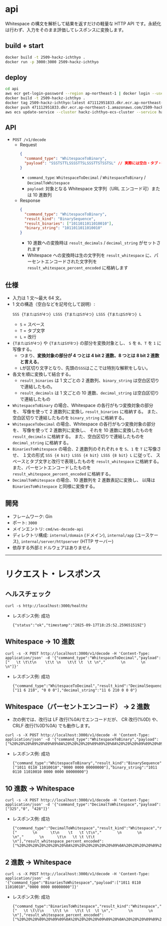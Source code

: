 # api

Whitespace の構文を解析して結果を返すだけの軽量な HTTP API です。永続化は行わず、入力をそのまま評価してレスポンスに変換します。

## build + start

```sh
docker build -t 2509-hackz-ichthyo .
docker run -p 3000:3000 2509-hackz-ichthyo
```

## deploy

```sh
cd api
aws ecr get-login-password --region ap-northeast-1 | docker login --username AWS --password-stdin 471112951833.dkr.ecr.ap-northeast-1.amazonaws.com
docker build -t 2509-hackz-ichthyo .
docker tag 2509-hackz-ichthyo:latest 471112951833.dkr.ecr.ap-northeast-1.amazonaws.com/2509-hackz-ichthyo:latest
docker push 471112951833.dkr.ecr.ap-northeast-1.amazonaws.com/2509-hackz-ichthyo:latest
aws ecs update-service --cluster hackz-ichthyo-ecs-cluster --service hackz-ichthyo-ecs-service --force-new-deployment --region ap-northeast-1
```

## API

- `POST /v1/decode`
  - Request
    ```json
    {
      "command_type": "WhitespaceToBinary",
      "payload": "SSSTSTTLSSSSTTSLSSSTTSTSSTSL" // 実際には空白・タブ・改行からなる文字列
    }
    ```
    - `command_type`: `WhitespaceToDecimal` / `WhitespaceToBinary` / `DecimalToWhitespace`
    - `payload`: 対象となる Whitespace 文字列（URL エンコード可）または 10 進数列
  - Response
    ```json
    {
      "command_type": "WhitespaceToBinary",
      "result_kind": "BinarySequence",
      "result_binaries": ["1011011011010010"],
      "binary_string": "1011011011010010"
    }
    ```
    - 10 進数への変換時は `result_decimals` / `decimal_string` がセットされます
    - Whitespace への変換時は生の文字列を `result_whitespace` に、パーセントエンコードされた文字列を `result_whitespace_percent_encoded` に格納します

## 仕様

- 入力は 1 文～最大 64 文。
- 1 文の構造（空白などを記号化して説明）:
  ```
  SSS {TまたはSが4つ} LSSS {TまたはSが4つ} LSSS {TまたはSが8つ} L
  ```
  - `S` = スペース
  - `T` = タブ文字
  - `L` = 改行
- `{TまたはSが4つ}` や `{TまたはSが8つ}` の部分を変換対象とし、
  `S` を `0`、`T` を `1` に写像する。
  - つまり、**変換対象の部分が 4 つとは 4 bit 2 進数、8 つとは 8 bit 2 進数 と言える**。
  - `L`が区切り文字となり、先頭の`SSS`はここでは特別な解釈をしない。
- 各文を順に変換して結合する。
  - `result_binaries` は 1 文ごとの 2 進数列、`binary_string` は空白区切りで連結したもの。
  - `result_decimals` は 1 文ごとの 10 進数、`decimal_string` は空白区切りで連結したもの
- `WhitespaceToBinary` の場合、Whitespace の各行がもつ変換対象の部分を、
  写像を使って 2 進数列に変換し `result_binaries` に格納する。
  また、空白区切りで連結したものを `binary_string` に格納する。
- `WhitespaceToDecimal` の場合、Whitespace の各行がもつ変換対象の部分を、
  写像を使って 2 進数列に変換し、
  それを 10 進数に変換したものを `result_decimals` に格納する。
  また、空白区切りで連結したものを `decimal_string` に格納する。
- `BinariesToWhitespace` の場合、2 進数列のそれぞれ `0` を `S`、`1` を `T` に写像させ、
  １文の形式 `SSS {4 bit} LSSS {4 bit} LSSS {8 bit} L` に従って、
  スペースとタブ文字と改行で表現したものを `result_whitespace` に格納する。
  また、パーセントエンコードしたものを `result_whitespace_percent_encoded` に格納する。
- `DecimalToWhitespace` の場合、10 進数列を 2 進数表記に変換し、
  以降は`BinariesToWhitespace` と同様に変換する。

## 開発

- フレームワーク: Gin
- ポート: `3000`
- メインエントリ: `cmd/ws-decode-api`
- ディレクトリ構成: `internal/domain` (ドメイン), `internal/app` (ユースケース), `internal/server/httpserver` (HTTP サーバー)
- 依存する外部ミドルウェアはありません

---

# リクエスト・レスポンス

## ヘルスチェック

```
curl -s http://localhost:3000/healthz
```

- レスポンス例: 成功
  ```
  {"status":"ok","timestamp":"2025-09-17T18:25:52.259651519Z"}
  ```

## Whitespace → 10 進数

```
curl -s -X POST http://localhost:3000/v1/decode -H 'Content-Type: application/json' -d '{"command_type":"WhitespaceToDecimal","payload":["   \t \t\t\n    \t\t \n   \t\t \t  \t \n","       \n       \n           \n"]}'
```

- レスポンス例: 成功
  ```
  {"command_type":"WhitespaceToDecimal","result_kind":"DecimalSequence","result_decimals":["11 6 210", "0 0 0"],"decimal_string":"11 6 210 0 0 0"}
  ```

## Whitespace（パーセントエンコード） → 2 進数

- 次の例では、改行は LF 改行(%0A)でエンコードだが、
  CR 改行(%0D) や、 CRLF 改行(%0D%0A) でも動作します。

```
curl -s -X POST http://localhost:3000/v1/decode -H 'Content-Type: application/json' -d '{"command_type":"WhitespaceToBinary","payload":["%20%20%20%09%20%09%09%0A%20%20%20%20%09%09%20%0A%20%20%20%09%09%20%09%20%20%09%20%0A","%20%20%20%20%20%20%20%0A%20%20%20%20%20%20%20%0A%20%20%20%20%20%20%20%20%20%20%20%0A"]}'
```

- レスポンス例: 成功
  ```
  {"command_type":"WhitespaceToBinary","result_kind":"BinarySequence","result_binaries":["1011 0110 11010010","0000 0000 00000000"],"binary_string":"1011 0110 11010010 0000 0000 00000000"}
  ```

## 10 進数 → Whitespace

```
curl -s -X POST http://localhost:3000/v1/decode -H 'Content-Type: application/json' -d '{"command_type":"DecimalToWhitespace","payload":["325","0", "428"]}'
```

- レスポンス例: 成功
  ```
  {"command_type":"DecimalToWhitespace","result_kind":"Whitespace","result_whitespace":["       \n      \t\n    \t   \t \t\n","       \n       \n           \n","       \n      \t\n   \t \t \t\t  \n"],"result_whitespace_percent_encoded":["%20%20%20%20%20%20%20%0A%20%20%20%20%20%20%09%0A%20%20%20%20%09%20%20%20%09%20%09%0A","%20%20%20%20%20%20%20%0A%20%20%20%20%20%20%20%0A%20%20%20%20%20%20%20%20%20%20%20%0A","%20%20%20%20%20%20%20%0A%20%20%20%20%20%20%09%0A%20%20%20%09%20%09%20%09%09%20%20%0A"]}
  ```

## 2 進数 → Whitespace

```
curl -s -X POST http://localhost:3000/v1/decode -H 'Content-Type: application/json' -d '{"command_type":"BinariesToWhitespace","payload":["1011 0110 11010010","0000 0000 00000000"]}'
```

- レスポンス例: 成功
  ```
  {"command_type":"BinariesToWhitespace","result_kind":"Whitespace","result_whitespace":["   \t \t\t\n    \t\t \n   \t\t \t  \t \n","       \n       \n           \n"],"result_whitespace_percent_encoded":["%20%20%20%09%20%09%09%0A%20%20%20%20%09%09%20%0A%20%20%20%09%09%20%09%20%20%09%20%0A","%20%20%20%20%20%20%20%0A%20%20%20%20%20%20%20%0A%20%20%20%20%20%20%20%20%20%20%20%0A"]}
  ```
